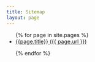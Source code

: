 ```yaml
---
title: Sitemap
layout: page
---
```

<ul>
 {% for page in site.pages %}
<li >
    <a href="{{site.baseurl}}{{ page.url }}">{{page.title}} ({{ page.url }})</a>
</li>
            
{% endfor %}
</ul>
